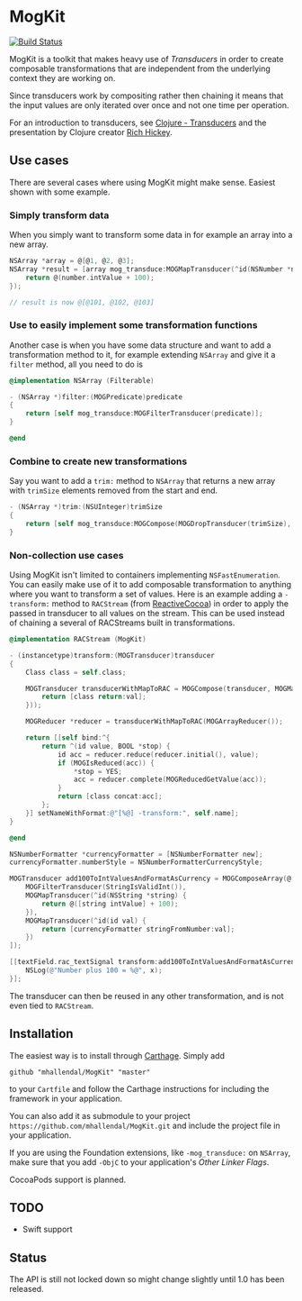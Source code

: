 # MogKit
[![Build Status](https://travis-ci.org/mhallendal/MogKit.svg?branch=master)](https://travis-ci.org/mhallendal/MogKit)

MogKit is a toolkit that makes heavy use of _Transducers_ in order to create composable transformations that are independent from the underlying context they are working on.

Since transducers work by compositing rather then chaining it means that the input values are only iterated over once and not one time per operation.

For an introduction to transducers, see [Clojure - Transducers](http://clojure.org/transducers) and the presentation by Clojure creator [Rich Hickey](https://www.youtube.com/watch?v=6mTbuzafcII).

## Use cases
There are several cases where using MogKit might make sense. Easiest shown with some example.

### Simply transform data
When you simply want to transform some data in for example an array into a new array.

```objective-c
NSArray *array = @[@1, @2, @3];
NSArray *result = [array mog_transduce:MOGMapTransducer(^id(NSNumber *number) {
    return @(number.intValue + 100);
});

// result is now @[@101, @102, @103]
```

### Use to easily implement some transformation functions
Another case is when you have some data structure and want to add a transformation method to it, for example extending `NSArray` and give it a `filter` method, all you need to do is

```objective-c
@implementation NSArray (Filterable)

- (NSArray *)filter:(MOGPredicate)predicate
{
    return [self mog_transduce:MOGFilterTransducer(predicate)];
}

@end
```

### Combine to create new transformations
Say you want to add a `trim:` method to `NSArray` that returns a new array with `trimSize` elements removed from the start and end.
```objective-c
- (NSArray *)trim:(NSUInteger)trimSize 
{
    return [self mog_transduce:MOGCompose(MOGDropTransducer(trimSize), MOGTakeTransducer(self.count - 2 * trimSize))];
}
```

### Non-collection use cases
Using MogKit isn't limited to containers implementing `NSFastEnumeration`. You can easily make use of it to add composable transformation to anything where you want to transform a set of values. Here is an example adding a `-transform:` method to `RACStream` (from [ReactiveCocoa](https://github.com/ReactiveCocoa/ReactiveCocoa)) in order to apply the passed in transducer to all values on the stream. This can be used instead of chaining a several of RACStreams built in transformations.

```objective-c
@implementation RACStream (MogKit)

- (instancetype)transform:(MOGTransducer)transducer
{
    Class class = self.class;

    MOGTransducer transducerWithMapToRAC = MOGCompose(transducer, MOGMapTransducer(^id(id val) {
        return [class return:val];
    }));

    MOGReducer *reducer = transducerWithMapToRAC(MOGArrayReducer());

    return [[self bind:^{
        return ^(id value, BOOL *stop) {
            id acc = reducer.reduce(reducer.initial(), value);
            if (MOGIsReduced(acc)) {
                *stop = YES;
                acc = reducer.complete(MOGReducedGetValue(acc));
            }
            return [class concat:acc];
        };
    }] setNameWithFormat:@"[%@] -transform:", self.name];
}

@end

NSNumberFormatter *currencyFormatter = [NSNumberFormatter new];
currencyFormatter.numberStyle = NSNumberFormatterCurrencyStyle;

MOGTransducer add100ToIntValuesAndFormatAsCurrency = MOGComposeArray(@[
    MOGFilterTransducer(StringIsValidInt()),
    MOGMapTransducer(^id(NSString *string) {
        return @([string intValue] + 100);
    }),
    MOGMapTransducer(^id(id val) {
        return [currencyFormatter stringFromNumber:val];
    })
]);

[[textField.rac_textSignal transform:add100ToIntValuesAndFormatAsCurrency] subscribeNext:^(id x) {
    NSLog(@"Number plus 100 = %@", x);
}];

```

The transducer can then be reused in any other transformation, and is not even tied to `RACStream`.


## Installation
The easiest way is to install through [Carthage](https://github.com/Carthage/Carthage). Simply add

```
github "mhallendal/MogKit" "master"
```

to your `Cartfile` and follow the Carthage instructions for including the framework in your application.

You can also add it as submodule to your project `https://github.com/mhallendal/MogKit.git` and include the project file in your application.

If you are using the Foundation extensions, like `-mog_transduce:` on `NSArray`, make sure that you add `-ObjC` to your application's _Other Linker Flags_.

CocoaPods support is planned.

## TODO
- Swift support

## Status
The API is still not locked down so might change slightly until 1.0 has been released.

